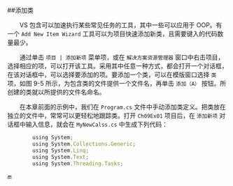 ##添加类

&emsp;&emsp;VS 包含可以加速执行某些常见任务的工具，其中一些可以应用于 OOP。有一个 `Add New Item Wizard` 工具可以为项目快速添加新类，且需要键入的代码数量最少。

&emsp;&emsp;通过单击 `项目 | 添加新项` 菜单项，或在 `解决方案资源管理器`  窗口中右击项目，选择相应的项，可以打开该工具。采用其中任意一种方式，都会打开一个对话框，在该对话框中，可以选择要添加的项。要添加一个类，可以在模版窗口选择 `类` 项，如图 9-5 所示，为包含类的文件提供一个文件名，再单击 `添加（A）` 按钮。所创建的类就以所提供的文件名命名。

&emsp;&emsp;在本章前面的示例中，我们在 `Program.cs` 文件中手动添加类定义。把类放在独立的文件中，常常可以更轻松地跟踪类。打开 `Ch09Ex01` 项目后，在 `添加新项` 对话框中输入信息，就会在 `MyNewCalss.cs` 中生成下列代码：

```javascript
        using System;
        using System.Collections.Generic;
        using System.Linq;
        using System.Text;
        using System.Threading.Tasks;
```








🔚